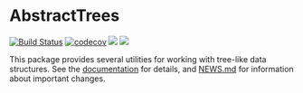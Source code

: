 # AbstractTrees

[![Build Status](https://github.com/JuliaCollections/AbstractTrees.jl/actions/workflows/CI.yml/badge.svg)](https://github.com/JuliaCollections/AbstractTrees.jl/actions/workflows/CI.yml)
[![codecov](https://codecov.io/gh/JuliaCollections/AbstractTrees.jl/branch/master/graph/badge.svg)](https://codecov.io/gh/JuliaCollections/AbstractTrees.jl)
[![](https://img.shields.io/badge/docs-stable-blue.svg)](https://JuliaCollections.github.io/AbstractTrees.jl/stable)
[![](https://img.shields.io/badge/docs-latest-blue.svg)](https://JuliaCollections.github.io/AbstractTrees.jl/dev)

This package provides several utilities for working with tree-like data structures.
See the [documentation](https://JuliaCollections.github.io/AbstractTrees.jl/stable)
for details,
and [NEWS.md](NEWS.md) for information about important changes.
